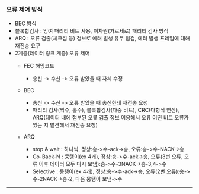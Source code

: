 ### 오류 제어 방식
- BEC 방식
- 블록합검사 : 잉여 패리티 비트 사용, 이차원(가로세로) 패리티 검사 방식
- ARQ : 오류 검출(체크섬 등) 정보로 에러 발생 유무 점검, 에러 발생 프레임에 대해 재전송 요구
- 2계층(데이터 링크 계층) 오류 제어
  - FEC 해밍코드
    - 송신 -> 수신 -> 오류 받았을 때 자체 수정
  - BEC
    - 송신 -> 수신 -> 오류 받았을 때 송신한테 재전송 요청
    - 패리티 검사(짝수, 홀수), 블록합검사(다중 비트), CRC(다항식 연산), ARQ(데이터 내에 첨부된 오류 검출 정보 이용해서 오류 어떤 비트 오류가 있는 지 발견해서 재전송 요청)

  - ARQ
    - stop & wait : 하나씩, 정상:송->수-ack->송, 오류:송->수-NACK->송
    - Go-Back-N : 뭉탱이(ex 4개), 정상:송->수-ack->송, 오류(3번 오류, 오류 이후 데이터 모두 다시 보냄):송->수-3NACK->송-3,4->수
    - Selective : 뭉탱이(ex 4개), 정상:송->수-ack->송, 오류(2번 오류):송->수-2NACK->송-2, 다음 뭉탱이 보냄->수
---